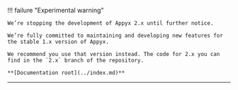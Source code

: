 !!! failure "Experimental warning"

    We’re stopping the development of Appyx 2.x until further notice.

    We’re fully committed to maintaining and developing new features for the stable 1.x version of Appyx.

    We recommend you use that version instead. The code for 2.x you can find in the `2.x` branch of the repository.

    **[Documentation root](../index.md)**

---
